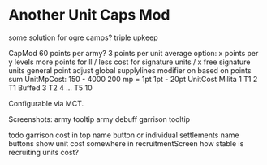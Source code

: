 # Another Unit Caps Mod

some solution for ogre camps?
    triple upkeep

CapMod
	60 points per army?
		3 points per unit average
	option:
		x points per y levels
		more points for ll / less cost for signature units / x free signature units
		general point adjust
		global supplylines modifier on based on points sum
	UnitMpCost:
		150 - 4000
		200 mp = 1pt
		1pt - 20pt
	UnitCost
		Milita 1
		T1 2
		T1 Buffed 3
		T2 4
		...
		T5 10

Configurable via MCT.

Screenshots:
army tooltip
army debuff
garrison tooltip

todo
	garrison cost in top name button or individual settlements name buttons
	show unit cost somewhere in recruitmentScreen
	how stable is recruiting units cost?